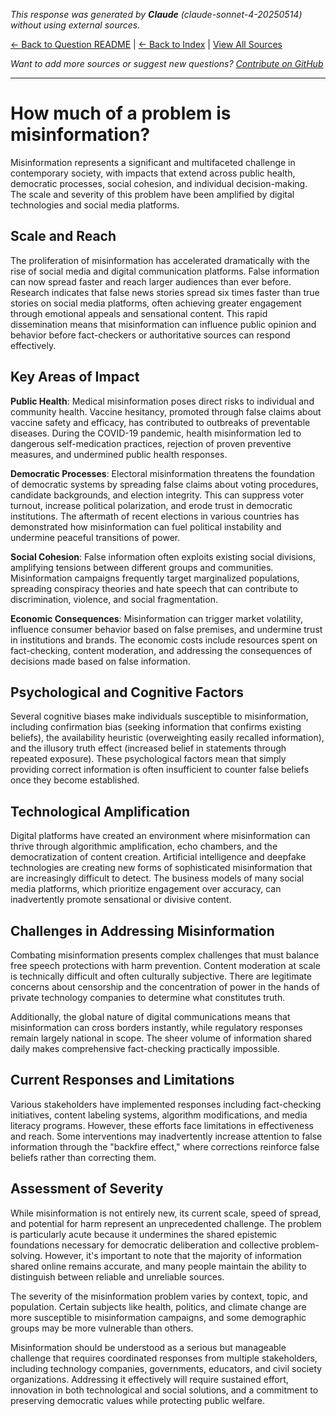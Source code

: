 <!-- 
Generated by: claude
Model: claude-sonnet-4-20250514
Prompt type: default
Generated at: 2025-06-13T09:41:21.867293
-->

*This response was generated by **Claude** (claude-sonnet-4-20250514) without using external sources.*

[← Back to Question README](README.md) | [← Back to Index](../README.md) | [View All Sources](../allsources.md)

*Want to add more sources or suggest new questions? [Contribute on GitHub](https://github.com/justinwest/SuggestedSources)*

---

# How much of a problem is misinformation?

Misinformation represents a significant and multifaceted challenge in contemporary society, with impacts that extend across public health, democratic processes, social cohesion, and individual decision-making. The scale and severity of this problem have been amplified by digital technologies and social media platforms.

## Scale and Reach

The proliferation of misinformation has accelerated dramatically with the rise of social media and digital communication platforms. False information can now spread faster and reach larger audiences than ever before. Research indicates that false news stories spread six times faster than true stories on social media platforms, often achieving greater engagement through emotional appeals and sensational content. This rapid dissemination means that misinformation can influence public opinion and behavior before fact-checkers or authoritative sources can respond effectively.

## Key Areas of Impact

**Public Health**: Medical misinformation poses direct risks to individual and community health. Vaccine hesitancy, promoted through false claims about vaccine safety and efficacy, has contributed to outbreaks of preventable diseases. During the COVID-19 pandemic, health misinformation led to dangerous self-medication practices, rejection of proven preventive measures, and undermined public health responses.

**Democratic Processes**: Electoral misinformation threatens the foundation of democratic systems by spreading false claims about voting procedures, candidate backgrounds, and election integrity. This can suppress voter turnout, increase political polarization, and erode trust in democratic institutions. The aftermath of recent elections in various countries has demonstrated how misinformation can fuel political instability and undermine peaceful transitions of power.

**Social Cohesion**: False information often exploits existing social divisions, amplifying tensions between different groups and communities. Misinformation campaigns frequently target marginalized populations, spreading conspiracy theories and hate speech that can contribute to discrimination, violence, and social fragmentation.

**Economic Consequences**: Misinformation can trigger market volatility, influence consumer behavior based on false premises, and undermine trust in institutions and brands. The economic costs include resources spent on fact-checking, content moderation, and addressing the consequences of decisions made based on false information.

## Psychological and Cognitive Factors

Several cognitive biases make individuals susceptible to misinformation, including confirmation bias (seeking information that confirms existing beliefs), the availability heuristic (overweighting easily recalled information), and the illusory truth effect (increased belief in statements through repeated exposure). These psychological factors mean that simply providing correct information is often insufficient to counter false beliefs once they become established.

## Technological Amplification

Digital platforms have created an environment where misinformation can thrive through algorithmic amplification, echo chambers, and the democratization of content creation. Artificial intelligence and deepfake technologies are creating new forms of sophisticated misinformation that are increasingly difficult to detect. The business models of many social media platforms, which prioritize engagement over accuracy, can inadvertently promote sensational or divisive content.

## Challenges in Addressing Misinformation

Combating misinformation presents complex challenges that must balance free speech protections with harm prevention. Content moderation at scale is technically difficult and often culturally subjective. There are legitimate concerns about censorship and the concentration of power in the hands of private technology companies to determine what constitutes truth.

Additionally, the global nature of digital communications means that misinformation can cross borders instantly, while regulatory responses remain largely national in scope. The sheer volume of information shared daily makes comprehensive fact-checking practically impossible.

## Current Responses and Limitations

Various stakeholders have implemented responses including fact-checking initiatives, content labeling systems, algorithm modifications, and media literacy programs. However, these efforts face limitations in effectiveness and reach. Some interventions may inadvertently increase attention to false information through the "backfire effect," where corrections reinforce false beliefs rather than correcting them.

## Assessment of Severity

While misinformation is not entirely new, its current scale, speed of spread, and potential for harm represent an unprecedented challenge. The problem is particularly acute because it undermines the shared epistemic foundations necessary for democratic deliberation and collective problem-solving. However, it's important to note that the majority of information shared online remains accurate, and many people maintain the ability to distinguish between reliable and unreliable sources.

The severity of the misinformation problem varies by context, topic, and population. Certain subjects like health, politics, and climate change are more susceptible to misinformation campaigns, and some demographic groups may be more vulnerable than others.

Misinformation should be understood as a serious but manageable challenge that requires coordinated responses from multiple stakeholders, including technology companies, governments, educators, and civil society organizations. Addressing it effectively will require sustained effort, innovation in both technological and social solutions, and a commitment to preserving democratic values while protecting public welfare.